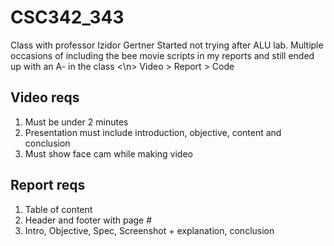 # CSC342_343
Class with professor Izidor Gertner
Started not trying after ALU lab. Multiple occasions of including the bee movie scripts in my reports and still ended up with an A- in the class
<\n>
Video > Report > Code
## Video reqs
1. Must be under 2 minutes
2. Presentation must include introduction, objective, content and conclusion
3. Must show face cam while making video
## Report reqs
1. Table of content
2. Header and footer with page #
3. Intro, Objective, Spec, Screenshot + explanation, conclusion
